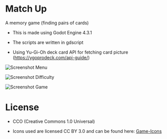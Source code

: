 # Match Up

A memory game (finding pairs of cards)

- This is made using Godot Engine 4.3.1
  
- The scripts are written in gdscript

- Using Yu-Gi-Oh deck card API for fetching card picture (https://ygoprodeck.com/api-guide/)

![Screenshot Menu](https://github.com/maulanazh15/flip-and-match-game-project/tree/master/screenshots_for_readme_github/main-menu.png)

![Screenshot Difficulty](https://github.com/maulanazh15/flip-and-match-game-project/tree/master/screenshots_for_readme_github/difficulty.png)

![Screenshot Game](https://github.com/maulanazh15/flip-and-match-game-project/tree/master/screenshots_for_readme_github/gameplay)


# License

- CCO (Creative Commons 1.0 Universal)

- Icons used are licensed CC BY 3.0 and can be found here: [Game-Icons](https://game-icons.net/)
